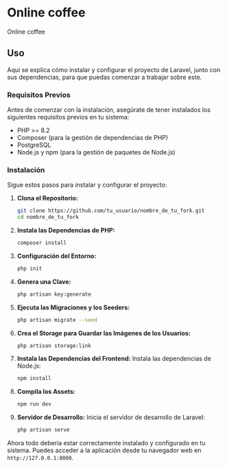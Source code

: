 # Online coffee

Online coffee

## Uso

Aquí se explica cómo instalar y configurar el proyecto de Laravel, junto con sus dependencias, para que puedas comenzar a trabajar sobre este.

### Requisitos Previos

Antes de comenzar con la instalación, asegúrate de tener instalados los siguientes requisitos previos en tu sistema:

-   PHP >= 8.2
-   Composer (para la gestión de dependencias de PHP)
-   PostgreSQL
-   Node.js y npm (para la gestión de paquetes de Node.js)

### Instalación

Sigue estos pasos para instalar y configurar el proyecto:

1. **Clona el Repositorio:**

    ```bash
    git clone https://github.com/tu_usuario/nombre_de_tu_fork.git
    cd nombre_de_tu_fork
    ```

2. **Instala las Dependencias de PHP:**

    ```bash
    composer install
    ```

3. **Configuración del Entorno:**

    ```bash
    php init
    ```

4. **Genera una Clave:**

    ```bash
    php artisan key:generate
    ```

5. **Ejecuta las Migraciones y los Seeders:**

    ```bash
    php artisan migrate --seed
    ```

6. **Crea el Storage para Guardar las Imágenes de los Usuarios:**

    ```bash
    php artisan storage:link
    ```

7. **Instala las Dependencias del Frontend:**
   Instala las dependencias de Node.js:

    ```bash
    npm install
    ```

8. **Compila los Assets:**

    ```bash
    npm run dev
    ```

9. **Servidor de Desarrollo:**
   Inicia el servidor de desarrollo de Laravel:
    ```bash
    php artisan serve
    ```

Ahora todo debería estar correctamente instalado y configurado en tu sistema. Puedes acceder a la aplicación desde tu navegador web en `http://127.0.0.1:8000`.
